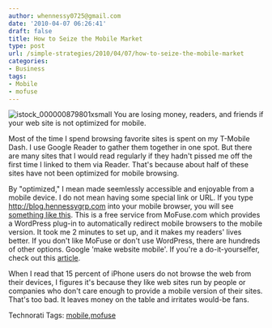 ```yaml
---
author: whennessy0725@gmail.com
date: '2010-04-07 06:26:41'
draft: false
title: How to Seize the Mobile Market
type: post
url: /simple-strategies/2010/04/07/how-to-seize-the-mobile-market
categories:
- Business
tags:
- Mobile
- mofuse
---
```


![istock_000000879801xsmall](http://blog.hennessygrp.com/wp-content/uploads/2009/06/istock_000000879801xsmall-200x300.jpg)
You are losing money, readers, and friends if your web site is not optimized for mobile.




Most of the time I spend browsing favorite sites is spent on my T-Mobile Dash. I use Google Reader to gather them together in one spot. But there are many sites that I would read regularly if they hadn't pissed me off the first time I linked to them via Reader. That's because about half of these sites have not been optimized for mobile browsing.




By "optimized," I mean made seemlessly accessible and enjoyable from a mobile device. I do not mean having some special link or URL. If you type http://blog.hennessygrp.com into your mobile browser, you will see [something like this](http://ideaseeds.mofuse.mobi/). This is a free service from MoFuse.com which provides a WordPress plug-in to automatically redirect mobile browsers to the mobile version. It took me 2 minutes to set up, and it makes my readers' lives better. If you don't like MoFuse or don't use WordPress, there are hundreds of other options. Google 'make website mobile'. If you're a do-it-yourselfer, check out this [article](http://www.mikeindustries.com/blog/archive/2005/07/make-your-site-mobile-friendly).




When I read that 15 percent of iPhone users do not browse the web from their devices, I figures it's because they like web sites run by people or companies who don't care enough to provide a mobile version of their sites. That's too bad. It leaves money on the table and irritates would-be fans.




Technorati Tags: [mobile](http://technorati.com/tags/mobile),[mofuse](http://technorati.com/tags/mofuse)
